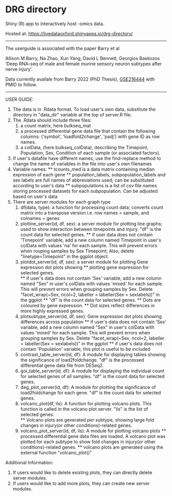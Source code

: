 # DRG directory

Shiny (R) app to interactively host -omics data.

Hosted at:
https://livedataoxford.shinyapps.io/drg-directory/

***
The userguide is associated with the paper Barry et al  


Allison M Barry, Na Zhao, Xun Yang, David L Bennett, Georgios Baskozos  
‘Deep RNA-seq of male and female murine sensory neuron subtypes after nerve injury’. 

Data currently availale from Barry 2022 (PhD Thesis), [GSE216444]([https://duckduckgo.com](https://www.ncbi.nlm.nih.gov/geo/query/acc.cgi?acc=GSE216444)) with PMID to follow.
  
***
  
USER GUIDE: 
1. The data is in .Rdata format. To load user's own data, substitute the directory in "data_dir" variable at the top of server.R file. 
2. The .Rdata should include three files: 
    1) a count matrix, here bulkseq_mat 
    2) a processed differential gene data file that contain the following columns: ('symbol', 'loadfold2change', 'padj') with gene ID as row names. 
    3) a colData, (here bulkseq_colData), describing the Timepoint, Population, Sex, Condition of each sample (or associated factors).  
3. If user's datafile have different names, use the find-replace method to change the name of variables in the file into user's own filenames 
4. Variable names: 
      ** tcounts_med is a data matrix containing median expression of each gene
      ** population_labels, subpopulation_labels and sex labels are full names of abbreviations used; can be substituted according to user's data 
      ** subpopulations is a list of csv file names storing processed datasets for each subpopulation. Can be adjusted based on user's data  
5. There are server modules for each graph type 
      1) df(data, type): a function for processing count data; converts count matrix into a transpose version i.e. row names = sample, and colnames = genes  
      2) plotline_server(id, df, sex): a server module for plotting line graphs; used to show interaction between timepoints and injury. "df" is the count data for selected genes.
              ** if user data does not contain 'Timepoint' variable, add a new column named Timepoint in user's colData with values 'na' for each sample. This will 
              prevent errors when rouping samples by Sex Timepoint; Also, delete "linetype=Timepoint" in the ggplot object. 
      3) plotdot_server(id, df, sex): a server module for plotting Gene expression dot plots showing
              ** plotting gene expression for selected genes.  
              ** if user's data does not contain 'Sex' variable, add a new column named "Sex" in user's colData with values 'mixed' for each sample. This will 
              prevent errors when grouping samples by Sex. Delete "facet_wrap(~Sex, ncol=2, labeller = labeller(Sex = sexlabels))" in the ggplot
              ** "df" is the count data for selected genes.
              ** Dots are coloured by gene expression.
              ** Dot sizes reflect differences in more highly expressed genes.
      4) plotsubtype_server(id, df, sex): Gene expression dot plots showing differences across population 
              ** if user's data does not contain 'Sex' variable, add a new column named "Sex" in user's colData with values 'mixed' for each sample. This will 
              prevent errors when grouping samples by Sex. Delete "facet_wrap(~Sex, ncol=2, labeller = labeller(Sex = sexlabels))" in the ggplot
              ** if user's data does not contain 'Population' variable, this plot is useful to be included 
      5) contrast_table_server(id, df): A module for displaying tables showing the significance of load2foldchange. "df" is the processed differential gene data file from DESeq2. 
      6) goi_table_server(id, df): A module for displaying the individual count for selected genes of all samples. "df" is the count data for selected genes. 
      7) deg_plot_server(id, df): A module for plotting the significance of load2foldchange for each gene. "df" is the count data for selected genes.
      8) volcano_plot(df, ils): A function for plotting volcano plots. This function is called in the volcano plot server. "ils" is the list of selected genes.  
              ** Volcano plots are generated per subtype, showing large fold changes in injury(or other conditions)-related genes. 
      9) volcano_plot_server(id, df, ils): A module for plotting volcano plots 
              ** processed differential gene data files are loaded. A volcano plot was plotted for each subtype to show fold changes in injury(or other conditions)-related genes. 
              ** volcano plots are generated using the external function "volcano_plot()"

Additional Information:

   1) If users would like to delete existing plots, they can directly delete server modules. 
   2) If users would like to add more plots, they can create new server modules. 
